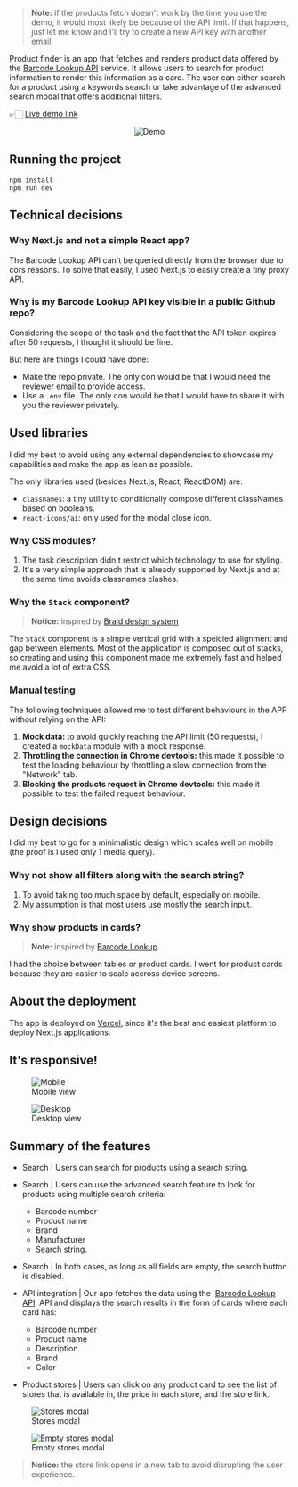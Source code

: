 
> **Note:** if the products fetch doesn't work by the time you use the demo, it would most likely be because of the API limit. If that happens, just let me know and I'll try to create a new API key with another email.

Product finder is an app that fetches and renders product data offered by the [Barcode Lookup API](https://www.barcodelookup.com/api) service. It allows users to search for product information to render this information as a card. The user can either search for a product using a keywords search or take advantage of the advanced search modal that offers additional filters.

👉🏻 [Live demo link](https://noon-task.vercel.app/)

<p align="center">
    <img alt="Demo" src="https://res.cloudinary.com/dorcersy5/image/upload/c_scale,q_100,h_400/v1613161233/demo_nedfin.gif">
</p>

## Running the project

```
npm install
npm run dev
```

## Technical decisions

### Why Next.js and not a simple React app?

The Barcode Lookup API can't be queried directly from the browser due to cors reasons. To solve that easily, I used Next.js to easily create a tiny proxy API.

### Why is my Barcode Lookup API key visible in a public Github repo?

Considering the scope of the task and the fact that the API token expires after 50 requests, I thought it should be fine.

But here are things I could have done:

- Make the repo private. The only con would be that I would need the reviewer email to provide access.
- Use a `.env` file. The only con would be that I would have to share it with you the reviewer privately.

## Used libraries

I did my best to avoid using any external dependencies to showcase my capabilities and make the app as lean as possible.

The only libraries used (besides Next.js, React, ReactDOM) are:

- `classnames`: a tiny utility to conditionally compose different classNames based on booleans.
- `react-icons/ai`: only used for the modal close icon.

### Why CSS modules?

1. The task description didn't restrict which technology to use for styling.
2. It's a very simple approach that is already supported by Next.js and at the same time avoids classnames clashes.

### Why the `Stack` component?

> **Notice:** inspired by [Braid design system](https://seek-oss.github.io/braid-design-system/components/Stack/)

The `Stack` component is a simple vertical grid with a speicied alignment and gap between elements.
Most of the application is composed out of stacks, so creating and using this component made me extremely fast and helped me avoid a lot of extra CSS.

### Manual testing

The following techniques allowed me to test different behaviours in the APP without relying on the API:
1. **Mock data:** to avoid quickly reaching the API limit (50 requests), I created a `mockData` module with a mock response.
2. **Throttling the connection in Chrome devtools:** this made it possible to test the loading behaviour by throttling a slow connection from the "Network" tab.
3. **Blocking the products request in Chrome devtools:** this made it possible to test the failed request behaviour.

## Design decisions

I did my best to go for a minimalistic design which scales well on mobile (the proof is I used only 1 media query).

### Why not show all filters along with the search string?

1. To avoid taking too much space by default, especially on mobile.
2. My assumption is that most users use mostly the search input.

### Why show products in cards?

> **Note:** inspired by [Barcode Lookup](https://www.barcodelookup.com/).

I had the choice between tables or product cards. I went for product cards because they are easier to scale accross device screens.

## About the deployment

The app is deployed on [Vercel](https://vercel.com/), since it's the best and easiest platform to deploy Next.js applications.

## It's responsive!

<figure>
    <img alt="Mobile" src="https://res.cloudinary.com/dorcersy5/image/upload/v1613161754/noon-mobile_wnydzf.png">
    <figcaption>Mobile view</figcaption>
</figure>

<figure>
    <img alt="Desktop" src="https://res.cloudinary.com/dorcersy5/image/upload/v1613161756/noon-desktop_zbukvx.png">
    <figcaption>Desktop view</figcaption>
</figure>

## Summary of the features

- Search | Users can search for products using a search string.
- Search | Users can use the advanced search feature to look for products using multiple search criteria:
  - Barcode number
  - Product name
  - Brand
  - Manufacturer
  - Search string.
- Search | In both cases, as long as all fields are empty, the search button is disabled.

- API integration | Our app fetches the data using the  [Barcode Lookup API](https://www.barcodelookup.com/api)  API and displays the search results in the form of cards where each card has:

  - Barcode number
  - Product name
  - Description
  - Brand
  - Color

- Product stores | Users can click on any product card to see the list of stores that is available in, the price in each store, and the store link.

<figure>
    <img alt="Stores modal" src="https://res.cloudinary.com/dorcersy5/image/upload/v1613159988/Stores%20modal.png">
    <figcaption>Stores modal</figcaption>
</figure>

<figure>
    <img alt="Empty stores modal" src="https://res.cloudinary.com/dorcersy5/image/upload/v1613160089/Untitled.png_ewbthc.png">
    <figcaption>Empty stores modal</figcaption>
</figure>

> **Notice:** the store link opens in a new tab to avoid disrupting the user experience.
